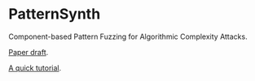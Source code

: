 # PatternSynth

Component-based Pattern Fuzzing for Algorithmic Complexity Attacks.

[Paper draft](singularity.pdf).

[A quick tutorial](Tutorial.md).